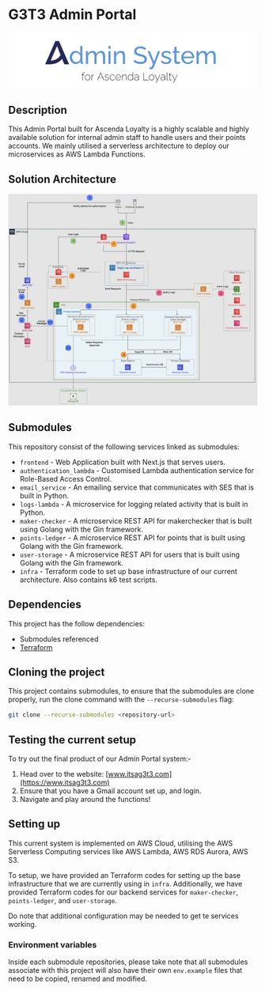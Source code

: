 # G3T3 Admin Portal
<img style="background:white" src="./profile/header.png"></img>

## Description
This Admin Portal built for Ascenda Loyalty is a highly scalable and highly available solution for internal admin staff to handle users and their points accounts. We mainly utilised a serverless architecture to deploy our microservices as AWS Lambda Functions.

## Solution Architecture

<img style="background:white" src="./profile/architecture.png"></img>

## Submodules

This repository consist of the following services linked as submodules:

- `frontend` - Web Application built with Next.js that serves users.
- `authentication_lambda` - Customised Lambda authentication service for Role-Based Access Control.
- `email_service` - An emailing service that communicates with SES that is built in Python.
- `logs-lambda` - A microservice for logging related activity that is built in Python.
- `maker-checker` - A microservice REST API for makerchecker that is built using Golang with the Gin framework.
- `points-ledger` - A microservice REST API for points that is built using Golang with the Gin framework.
- `user-storage` - A microservice REST API for users that is built using Golang with the Gin framework.
- `infra` - Terraform code to set up base infrastructure of our current architecture. Also contains k6 test scripts.

## Dependencies

This project has the follow dependencies:

- Submodules referenced
- [Terraform](https://developer.hashicorp.com/terraform/downloads?product_intent=terraform)

## Cloning the project

This project contains submodules, to ensure that the submodules are clone properly, run the clone command with the `--recurse-submodules` flag:

```bash
git clone --recurse-submodules <repository-url>
```

## Testing the current setup

To try out the final product of our Admin Portal system:-
1. Head over to the website: [www.itsag3t3.com](https://www.itsag3t3.com)
2. Ensure that you have a Gmail account set up, and login.
3. Navigate and play around the functions!

## Setting up

This current system is implemented on AWS Cloud, utilising the AWS Serverless Computing services like AWS Lambda, AWS RDS Aurora, AWS S3.

To setup, we have provided an Terraform codes for setting up the base infrastructure that we are currently using in `infra`. Additionally, we have provided Terraform codes for our backend services for `maker-checker`, `points-ledger`, and `user-storage`.

Do note that additional configuration may be needed to get te services working.

### Environment variables

Inside each submodule repositories, please take note that all submodules associate with this project will also have their own `env.example` files that need to be copied, renamed and modified.
